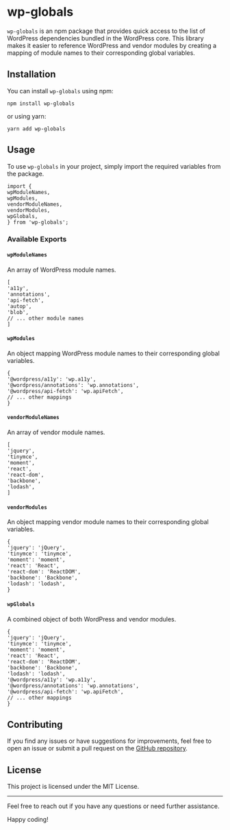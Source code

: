 # wp-globals

`wp-globals` is an npm package that provides quick access to the list of WordPress dependencies bundled in the WordPress core. This library makes it easier to reference WordPress and vendor modules by creating a mapping of module names to their corresponding global variables.

## Installation

You can install `wp-globals` using npm:

```
npm install wp-globals
```

or using yarn:

```
yarn add wp-globals
```

## Usage

To use `wp-globals` in your project, simply import the required variables from the package.

```
import {
wpModuleNames,
wpModules,
vendorModuleNames,
vendorModules,
wpGlobals,
} from 'wp-globals';
```

### Available Exports

#### `wpModuleNames`

An array of WordPress module names.

```
[
'a11y',
'annotations',
'api-fetch',
'autop',
'blob',
// ... other module names
]
```

#### `wpModules`

An object mapping WordPress module names to their corresponding global variables.

```
{
'@wordpress/a11y': 'wp.a11y',
'@wordpress/annotations': 'wp.annotations',
'@wordpress/api-fetch': 'wp.apiFetch',
// ... other mappings
}
```

#### `vendorModuleNames`

An array of vendor module names.

```
[
'jquery',
'tinymce',
'moment',
'react',
'react-dom',
'backbone',
'lodash',
]
```

#### `vendorModules`

An object mapping vendor module names to their corresponding global variables.

```
{
'jquery': 'jQuery',
'tinymce': 'tinymce',
'moment': 'moment',
'react': 'React',
'react-dom': 'ReactDOM',
'backbone': 'Backbone',
'lodash': 'lodash',
}
```

#### `wpGlobals`

A combined object of both WordPress and vendor modules.

```
{
'jquery': 'jQuery',
'tinymce': 'tinymce',
'moment': 'moment',
'react': 'React',
'react-dom': 'ReactDOM',
'backbone': 'Backbone',
'lodash': 'lodash',
'@wordpress/a11y': 'wp.a11y',
'@wordpress/annotations': 'wp.annotations',
'@wordpress/api-fetch': 'wp.apiFetch',
// ... other mappings
}
```

## Contributing

If you find any issues or have suggestions for improvements, feel free to open an issue or submit a pull request on the [GitHub repository](https://github.com/awps/wp-globals).

## License

This project is licensed under the MIT License.

---

Feel free to reach out if you have any questions or need further assistance.

Happy coding!
